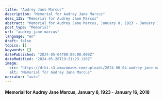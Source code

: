 ```yaml
---
title: "Audrey Jane Marcus"
description: "Memorial for Audrey Jane Marcus"
desc_125: "Memorial for Audrey Jane Marcus"
abstract: "Memorial for Audrey Jane Marcus, January 8, 1923 - January 16, 2018"
post_type: "Memorial"
url: "audrey-jane-marcus"
language: "en"
draft: false
topics: []
keywords: []
datePublished: "2024-05-04T00:00:00.000Z"
dateModified: "2024-05-28T19:21:23.120Z"
image:
  src: "https://drbi.s3.amazonaws.com/uploads/2024-06-04-audrey-jane-marcus/marcus-audreyjpg"
  alt: "Memorial for Audrey Jane Marcus"
narrator: "auto"
---
```


#### Memorial for Audrey Jane Marcus, January 8, 1923 - January 16, 2018


